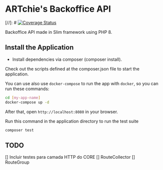 # ARTchie's Backoffice API

[//]: # [![Coverage Status](https://coveralls.io/repos/github/slimphp/Slim-Skeleton/badge.svg?branch=master)](https://coveralls.io/github/slimphp/Slim-Skeleton?branch=master)

Backoffice API made in Slim framework using PHP 8.

## Install the Application

- Install dependencies via composer (composer install).

Check out the scripts defined at the composer.json file to start the application.

You can use also use `docker-compose` to run the app with `docker`, so you can run these commands:

```bash
cd [my-app-name]
docker-compose up -d
```

After that, open `http://localhost:8080` in your browser.

Run this command in the application directory to run the test suite

```bash
composer test
```

## TODO

[] Incluir testes para camada HTTP do CORE
    [] RouteCollector
    [] RouteGroup
